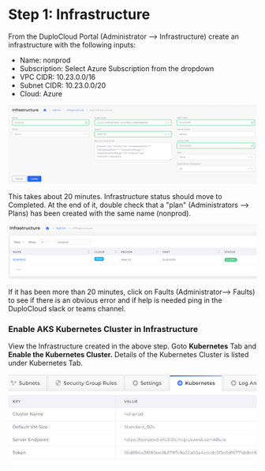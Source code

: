 # Step 1: Infrastructure

From the DuploCloud Portal (Administrator --> Infrastructure) create an infrastructure with the following inputs:

* Name: nonprod
* Subscription: Select Azure Subscription from the dropdown
* VPC CIDR: 10.23.0.0/16
* Subnet CIDR: 10.23.0.0/20
* Cloud: Azure

![Infrastructure Creation](<../../.gitbook/assets/image (44) (1).png>)

This takes about 20 minutes.  Infrastructure status should move to Completed. At the end of it, double check that a "plan" (Administrators --> Plans) has been created with the same name (nonprod).

![Infrastructure creation complete](<../../.gitbook/assets/image (30).png>)

If it has been more than 20 minutes, click on Faults (Administrator--> Faults) to see if there is an obvious error and if help is needed ping in the DuploCloud slack or teams channel.

### Enable AKS Kubernetes Cluster in Infrastructure

View the Infrastructure created in the above step. Goto **Kubernetes** Tab and **Enable  the Kubernetes Cluster.** Details of the Kubernetes Cluster is listed under Kubernetes Tab.

![Kubernetes details](<../../.gitbook/assets/image (38) (3).png>)

